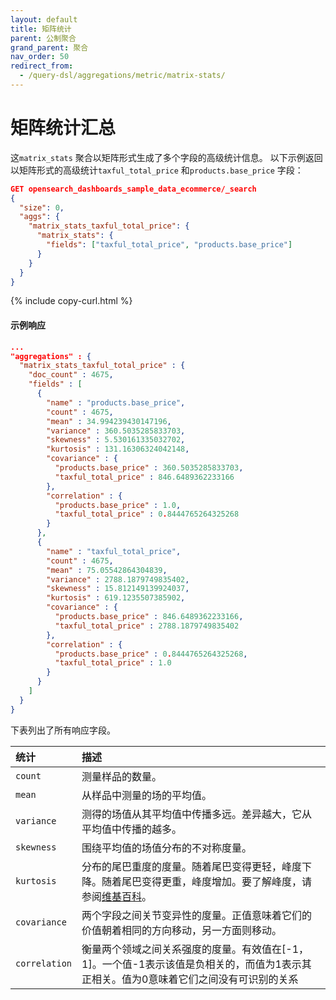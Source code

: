 ```yaml
---
layout: default
title: 矩阵统计
parent: 公制聚合
grand_parent: 聚合
nav_order: 50
redirect_from:
  - /query-dsl/aggregations/metric/matrix-stats/
---
```


# 矩阵统计汇总

这`matrix_stats` 聚合以矩阵形式生成了多个字段的高级统计信息。
以下示例返回以矩阵形式的高级统计`taxful_total_price` 和`products.base_price` 字段：

```json
GET opensearch_dashboards_sample_data_ecommerce/_search
{
  "size": 0,
  "aggs": {
    "matrix_stats_taxful_total_price": {
      "matrix_stats": {
        "fields": ["taxful_total_price", "products.base_price"]
      }
    }
  }
}
```
{% include copy-curl.html %}

#### 示例响应

```json
...
"aggregations" : {
  "matrix_stats_taxful_total_price" : {
    "doc_count" : 4675,
    "fields" : [
      {
        "name" : "products.base_price",
        "count" : 4675,
        "mean" : 34.994239430147196,
        "variance" : 360.5035285833703,
        "skewness" : 5.530161335032702,
        "kurtosis" : 131.16306324042148,
        "covariance" : {
          "products.base_price" : 360.5035285833703,
          "taxful_total_price" : 846.6489362233166
        },
        "correlation" : {
          "products.base_price" : 1.0,
          "taxful_total_price" : 0.8444765264325268
        }
      },
      {
        "name" : "taxful_total_price",
        "count" : 4675,
        "mean" : 75.05542864304839,
        "variance" : 2788.1879749835402,
        "skewness" : 15.812149139924037,
        "kurtosis" : 619.1235507385902,
        "covariance" : {
          "products.base_price" : 846.6489362233166,
          "taxful_total_price" : 2788.1879749835402
        },
        "correlation" : {
          "products.base_price" : 0.8444765264325268,
          "taxful_total_price" : 1.0
        }
      }
    ]
  }
}
```

下表列出了所有响应字段。

统计| 描述
:--- | :---
`count` | 测量样品的数量。
`mean` | 从样品中测量的场的平均值。
`variance` | 测得的场值从其平均值中传播多远。差异越大，它从平均值中传播的越多。
`skewness` | 围绕平均值的场值分布的不对称度量。
`kurtosis` | 分布的尾巴重度的度量。随着尾巴变得更轻，峰度下降。随着尾巴变得更重，峰度增加。要了解峰度，请参阅[维基百科](https://en.wikipedia.org/wiki/Kurtosis)。
`covariance` | 两个字段之间关节变异性的度量。正值意味着它们的价值朝着相同的方向移动，另一方面则移动。
`correlation` | 衡量两个领域之间关系强度的度量。有效值在[-1，1]。一个值-1表示该值是负相关的，而值为1表示其正相关。值为0意味着它们之间没有可识别的关系

